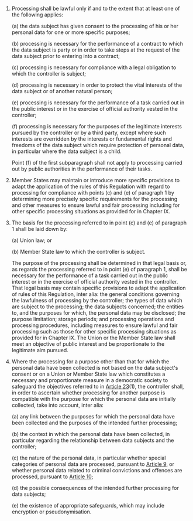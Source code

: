 1. Processing shall be lawful only if and to the extent that at least one of the following applies:

    (a) the data subject has given consent to the processing of his or her personal data for one or more specific purposes;

    (b) processing is necessary for the performance of a contract to which the data subject is party or in order to take steps at the request of the data subject prior to entering into a contract;

    &#40;c) processing is necessary for compliance with a legal obligation to which the controller is subject;

    (d) processing is necessary in order to protect the vital interests of the data subject or of another natural person;

    (e) processing is necessary for the performance of a task carried out in the public interest or in the exercise of official authority vested in the controller;

    (f) processing is necessary for the purposes of the legitimate interests pursued by the controller or by a third party, except where such interests are overridden by the interests or fundamental rights and freedoms of the data subject which require protection of personal data, in particular where the data subject is a child.

    Point (f) of the first subparagraph shall not apply to processing carried out by public authorities in the performance of their tasks.

2. Member States may maintain or introduce more specific provisions to adapt the application of the rules of this Regulation with regard to processing for compliance with points &#40;c) and (e) of paragraph 1 by determining more precisely specific requirements for the processing and other measures to ensure lawful and fair processing including for other specific processing situations as provided for in Chapter IX.

3. The basis for the processing referred to in point &#40;c) and (e) of paragraph 1 shall be laid down by:

    (a) Union law; or

    (b) Member State law to which the controller is subject.

    The purpose of the processing shall be determined in that legal basis or, as regards the processing referred to in point (e) of paragraph 1, shall be necessary for the performance of a task carried out in the public interest or in the exercise of official authority vested in the controller. That legal basis may contain specific provisions to adapt the application of rules of this Regulation, inter alia: the general conditions governing the lawfulness of processing by the controller; the types of data which are subject to the processing; the data subjects concerned; the entities to, and the purposes for which, the personal data may be disclosed; the purpose limitation; storage periods; and processing operations and processing procedures, including measures to ensure lawful and fair processing such as those for other specific processing situations as provided for in Chapter IX. The Union or the Member State law shall meet an objective of public interest and be proportionate to the legitimate aim pursued.

4. Where the processing for a purpose other than that for which the personal data have been collected is not based on the data subject's consent or on a Union or Member State law which constitutes a necessary and proportionate measure in a democratic society to safeguard the objectives referred to in [Article 23](/gdpr/articles/23-restrictions/)(1), the controller shall, in order to ascertain whether processing for another purpose is compatible with the purpose for which the personal data are initially collected, take into account, inter alia:

    (a) any link between the purposes for which the personal data have been collected and the purposes of the intended further processing;

    (b) the context in which the personal data have been collected, in particular regarding the relationship between data subjects and the controller;

    &#40;c) the nature of the personal data, in particular whether special categories of personal data are processed, pursuant to [Article 9](/gdpr/articles/9-processing-special-categories/), or whether personal data related to criminal convictions and offences are processed, pursuant to [Article 10](/gdpr/articles/10-processing-criminal-data/);

    (d) the possible consequences of the intended further processing for data subjects;

    (e) the existence of appropriate safeguards, which may include encryption or pseudonymisation.

